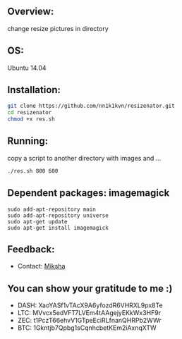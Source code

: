 ## Overview:

change resize pictures in directory

##  OS: 
	
Ubuntu  14.04

## Installation:

```bash
git clone https://github.com/nn1k1kvn/resizenator.git 
cd resizenator
chmod +x res.sh
```
## Running:

copy a script to another directory  with images and ...

```bash
./res.sh 800 600
```
##  Dependent packages: imagemagick 
	
	sudo add-apt-repository main
	sudo add-apt-repository universe
	sudo apt-get update
	sudo apt-get install imagemagick


## Feedback:
- Contact: [Miksha](https://fb.com/miksha.happy)

## You can show your gratitude to me :)
- DASH: XaoYASf1vTAcX9A6yfozdR6VHRXL9px8Te
- LTC:  MVvcx5edVFT7LVEm4tAAgejyEKkWx3HF9r
- ZEC:  t1PczT66ehvV1GTpeEciRLfnanQHRPb2WWr
- BTC:  1Gkntjb7Qpbg1sCqnhcbetKEm2iAxnqXTW
